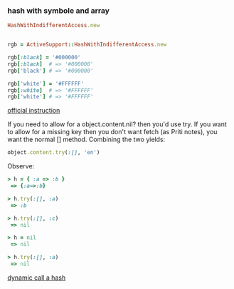 ### hash with symbole and array



```ruby
HashWithIndifferentAccess.new


rgb = ActiveSupport::HashWithIndifferentAccess.new

rgb[:black] = '#000000'
rgb[:black]  # => '#000000'
rgb['black'] # => '#000000'

rgb['white'] = '#FFFFFF'
rgb[:white]  # => '#FFFFFF'
rgb['white'] # => '#FFFFFF'
```


[official instruction](http://api.rubyonrails.org/classes/ActiveSupport/HashWithIndifferentAccess.html)



If you need to allow for a object.content.nil? then you'd use try. If you want to allow for a missing key then you don't want fetch (as Priti notes), you want the normal [] method. Combining the two yields:

```ruby
object.content.try(:[], 'en')
```


Observe:

```ruby
> h = { :a => :b }
 => {:a=>:b} 

> h.try(:[], :a)
 => :b 

> h.try(:[], :c)
 => nil 

> h = nil
 => nil 

> h.try(:[], :a)
 => nil
```

[dynamic call a hash](../ruby_baisc/meta_program.markdown)
